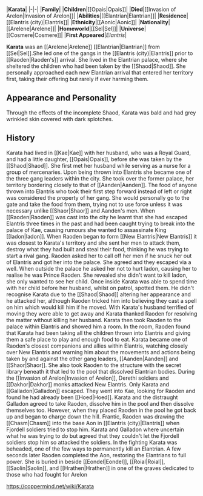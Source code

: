 |**Karata**|
|-|-|
|**Family**|
|**Children**|[[Opais\|Opais]]|
|**Died**|[[Invasion of Arelon\|Invasion of Arelon]]|
|**Abilities**|[[Elantrian\|Elantrian]]|
|**Residence**|[[Elantris (city)\|Elantris]]|
|**Ethnicity**|[[Aonic\|Aonic]]|
|**Nationality**|[[Arelene\|Arelene]]|
|**Homeworld**|[[Sel\|Sel]]|
|**Universe**|[[Cosmere\|Cosmere]]|
|**First Appeared**|*Elantris*|

**Karata** was an [[Arelene\|Arelene]] [[Elantrian\|Elantrian]] from [[Sel\|Sel]].She led one of the gangs in the [[Elantris (city)\|Elantris]] prior to [[Raoden\|Raoden's]] arrival. She lived in the Elantrian palace, where she sheltered the children who had been taken by the [[Shaod\|Shaod]].
She personally approached each new Elantrian arrival that entered her territory first, taking their offering but rarely if ever harming them.

## Appearance and Personality
Through the effects of the incomplete Shaod, Karata was bald and had grey wrinkled skin covered with dark splotches.

## History
Karata had lived in [[Kae\|Kae]] with her husband, who was a Royal Guard, and had a little daughter, [[Opais\|Opais]], before she was taken by the [[Shaod\|Shaod]]. She first met her husband while serving as a nurse for a group of mercenaries. Upon being thrown into Elantris she became one of the three gang leaders within the city. She took over the former palace, her territory bordering closely to that of [[Aanden\|Aanden]]. The food of anyone thrown into Elantris who took their first step forward instead of left or right was considered the property of her gang. She would personally go to the gate and take the food from them, trying not to use force unless it was necessary unlike [[Shaor\|Shaor]] and Aanden's men.
When [[Raoden\|Raoden]] was cast into the city he learnt that she had escaped Elantris three times in the past and had been caught trying to break into the palace of Kae, causing rumours she wanted to assassinate King [[Iadon\|Iadon]]. When Raoden began to form [[New Elantris\|New Elantris]] it was closest to Karata's territory and she sent her men to attack them, destroy what they had built and steal their food, thinking he was trying to start a rival gang. Raoden asked her to call off her men if he snuck her out of Elantris and got her into the palace. She agreed and they escaped via a well. When outside the palace he asked her not to hurt Iadon, causing her to realise he was Prince Raoden. She revealed she didn't want to kill Iadon, she only wanted to see her child. Once inside Karata was able to spend time with her child before her husband, whilst on patrol, spotted them. He didn't recognise Karata due to the [[Shaod\|Shaod]] altering her appearance and he attacked her, although Raoden tricked him into believing they cast a spell on him which would kill him if he moved. With Karata's husband terrified of moving they were able to get away and Karata thanked Raoden for resolving the matter without killing her husband.
Karata then took Raoden to the palace within Elantris and showed him a room. In the room, Raoden found that Karata had been taking all the children thrown into Elantris and giving them a safe place to play and enough food to eat.
Karata became one of Raoden's closest companions and allies within Elantris, watching closely over New Elantris and warning him about the movements and actions being taken by and against the other gang leaders, [[Aanden\|Aanden]] and [[Shaor\|Shaor]].
She also took Raoden to the structure with the secret library beneath it that led to the pool that dissolved Elantrian bodies.
During the [[Invasion of Arelon\|Invasion of Arelon]], Derethi soldiers and [[Dakhor\|Dakhor]] monks attacked New Elantris. Only Karata and [[Galladon\|Galladon]] escaped. They went into Kae, looking for Raoden and found he had already been [[Hoed\|Hoed]]. Karata and the distraught Galladon agreed to take Raoden, dissolve him in the pool and then dissolve themselves too. However, when they placed Raoden in the pool he got back up and began to charge down the hill.
Frantic, Raoden was drawing the [[Chasm\|Chasm]] into the base Aon in [[Elantris (city)\|Elantris]] when Fjordell soldiers tried to stop him. Karata and Galladon where uncertain what he was trying to do but agreed that they couldn't let the Fjordell soldiers stop him so attacked the soldiers. In the fighting Karata was beheaded, one of the few ways to permanently kill an Elantrian. A few seconds later Raoden completed the Aon, restoring the Elantrians to full power.
She is buried in beside [[Eondel\|Eondel]], [[Roial\|Roial]], [[Saolin\|Saolin]], and [[Hrathen\|Hrathen]] in one of the graves dedicated to those who had fought for Arelon 



https://coppermind.net/wiki/Karata